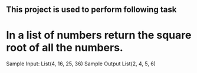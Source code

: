 ## This project is used to perform following task
# In a list of numbers return the square root of all the numbers.

Sample Input: List(4, 16, 25, 36)
Sample Output List(2, 4, 5, 6)
